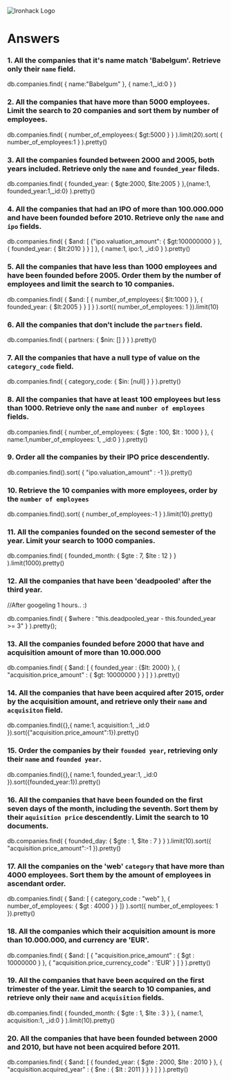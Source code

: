 ![Ironhack Logo](https://i.imgur.com/1QgrNNw.png)

# Answers

### 1. All the companies that it's name match 'Babelgum'. Retrieve only their `name` field.
db.companies.find( { name:"Babelgum" }, { name:1,_id:0 } )

### 2. All the companies that have more than 5000 employees. Limit the search to 20 companies and sort them by **number of employees**.
db.companies.find( { number_of_employees:{ $gt:5000 } } ).limit(20).sort( { number_of_employees:1 } ).pretty()

### 3. All the companies founded between 2000 and 2005, both years included. Retrieve only the `name` and `founded_year` fileds.

db.companies.find( { founded_year: { $gte:2000, $lte:2005 } },{name:1, founded_year:1,_id:0} ).pretty()

### 4. All the companies that had an IPO of more than 100.000.000 and have been founded before 2010. Retrieve only the `name` and `ipo` fields.

db.companies.find( { $and: [ {"ipo.valuation_amount": { $gt:100000000 } }, { founded_year: { $lt:2010 } } ] }, { name:1, ipo:1, _id:0 } ).pretty()

### 5. All the companies that have less than 1000 employees and have been founded before 2005. Order them by the number of employees and limit the search to 10 companies.

db.companies.find( { $and: [ { number_of_employees:{ $lt:1000 } }, { founded_year: { $lt:2005 } } ] } ).sort({ number_of_employees: 1 }).limit(10)

### 6. All the companies that don't include the `partners` field.

db.companies.find( { partners: { $nin: [] } } ).pretty()

### 7. All the companies that have a null type of value on the `category_code` field.

db.companies.find( { category_code: { $in: [null] } } ).pretty()

### 8. All the companies that have at least 100 employees but less than 1000. Retrieve only the `name` and `number of employees` fields.

db.companies.find( { number_of_employees: { $gte : 100, $lt : 1000 } }, { name:1,number_of_employees: 1, _id:0  } ).pretty()

### 9. Order all the companies by their IPO price descendently.

db.companies.find().sort( { "ipo.valuation_amount" : -1 }).pretty()

### 10. Retrieve the 10 companies with more employees, order by the `number of employees`

db.companies.find().sort( { number_of_employees:-1 } ).limit(10).pretty()

### 11. All the companies founded on the second semester of the year. Limit your search to 1000 companies.

db.companies.find( { founded_month: { $gte : 7, $lte : 12 } } ).limit(1000).pretty()

### 12. All the companies that have been 'deadpooled' after the third year.
//After googeling 1 hours.. :)

db.companies.find( { $where : "this.deadpooled_year - this.founded_year >= 3" } ).pretty();

### 13. All the companies founded before 2000 that have and acquisition amount of more than 10.000.000

db.companies.find( { $and: [ { founded_year : {$lt: 2000} }, { "acquisition.price_amount" : { $gt: 10000000 } } ] } ).pretty()

### 14. All the companies that have been acquired after 2015, order by the acquisition amount, and retrieve only their `name` and `acquisiton` field.

db.companies.find({},{ name:1, acquisition:1, _id:0 }).sort({"acquisition.price_amount":1}).pretty()

### 15. Order the companies by their `founded year`, retrieving only their `name` and `founded year`.

db.companies.find({},{ name:1, founded_year:1, _id:0 }).sort({founded_year:1}).pretty()

### 16. All the companies that have been founded on the first seven days of the month, including the seventh. Sort them by their `aquisition price` descendently. Limit the search to 10 documents.

db.companies.find( { founded_day: { $gte : 1, $lte : 7 } } ).limit(10).sort({ "acquisition.price_amount":-1 }).pretty()


### 17. All the companies on the 'web' `category` that have more than 4000 employees. Sort them by the amount of employees in ascendant order.

db.companies.find( { $and: [ { category_code : "web" }, { number_of_employees: { $gt : 4000 } } ]} ).sort({ number_of_employees: 1 }).pretty()

### 18. All the companies which their acquisition amount is more than 10.000.000, and currency are 'EUR'.

db.companies.find( { $and: [ { "acquisition.price_amount" : { $gt : 10000000 } }, { "acquisition.price_currency_code" : 'EUR' } ] } ).pretty()


### 19. All the companies that have been acquired on the first trimester of the year. Limit the search to 10 companies, and retrieve only their `name` and `acquisition` fields.

db.companies.find( { founded_month: { $gte : 1, $lte : 3 } }, { name:1, acquisition:1, _id:0 } ).limit(10).pretty()

### 20. All the companies that have been founded between 2000 and 2010, but have not been acquired before 2011.

db.companies.find( { $and: [ { founded_year: { $gte : 2000, $lte : 2010 } }, { "acquisition.acquired_year" : { $ne : { $lt : 2011 } } } ] } ).pretty()